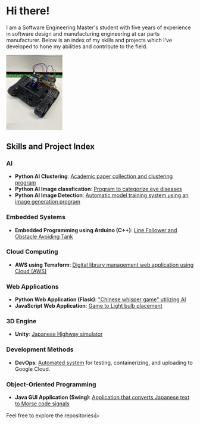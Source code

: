 # Hi there!

I am a Software Engineering Master's student with five years of experience in software design and manufacturing engineering at car parts manufacturer. Below is an index of my skills and projects which I've developed to hone my abilities and contribute to the field.

<img src="https://raw.githubusercontent.com/Tamago55/Line-Follower-Obstacle-Avoiding/main/pic/tank.JPG" width="30%" alt="Tank Image">

## Skills and Project Index

### AI
- **Python AI Clustering**: [Academic paper collection and clustering program](https://github.com/Tamago55/AI-PaperMiner)
- **Python AI Image classfication**: [Program to categorize eye diseases](https://github.com/Tamago55/AI-Image-Classfication-of-Eye-Disease)
- **Python AI Image Detection**: [Automatic model training system using an image generation program](https://github.com/Tamago55/Automatic-model-training-with-Image-generation)

### Embedded Systems
- **Embedded Programming using Arduino (C++)**: [Line Follower and Obstacle Avoiding Tank](https://github.com/Tamago55/Line-Follower-Obstacle-Avoiding)

### Cloud Computing
- **AWS using Terraform**: [Digital library management web application using Cloud (AWS)](https://github.com/Tamago55/Digital-Library-Management)

### Web Applications
- **Python Web Application (Flask)**: ["Chinese whisper game" utilizing AI](https://github.com/Tamago55/ChineseWhispersDL)
- **JavaScript Web Application**: [Game to Light bulb placement](https://github.com/Tamago55/Lightbulb-placement)

### 3D Engine
- **Unity**: [Japanese Highway simulator](https://github.com/Tamago55/Highway-Simulator-using-Unity)

### Development Methods
- **DevOps**: [Automated system](https://github.com/Tamago55/DevOps_uni) for testing, containerizing, and uploading to Google Cloud.

### Object-Oriented Programming
- **Java GUI Application (Swing)**: [Application that converts Japanese text to Morse code signals](https://github.com/Tamago55/Aishiteru-Signal)

Feel free to explore the repositories👍

<!--
**Tamago55/Tamago55** is a ✨ _special_ ✨ repository because its `README.md` (this file) appears on your GitHub profile.

Here are some ideas to get you started:

- 🔭 I’m currently working on ...
- 🌱 I’m currently learning ...
- 👯 I’m looking to collaborate on ...
- 🤔 I’m looking for help with ...
- 💬 Ask me about ...
- 📫 How to reach me: ...
- 😄 Pronouns: ...
- ⚡ Fun fact: ...
-->
